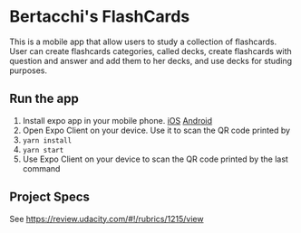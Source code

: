 # Bertacchi's FlashCards

This is a mobile app that allow users to study a collection of flashcards. User can create flashcards categories, called decks, create flashcards with question and answer and add them to her decks, and use decks for studing purposes.

## Run the app

1. Install expo app in your mobile phone. [iOS](https://itunes.apple.com/app/apple-store/id982107779) [Android](https://play.google.com/store/apps/details?id=host.exp.exponent&referrer=www)
1. Open Expo Client on your device. Use it to scan the QR code printed by
1. `yarn install`
1. `yarn start`
1. Use Expo Client on your device to scan the QR code printed by the last command

## Project Specs

See https://review.udacity.com/#!/rubrics/1215/view

